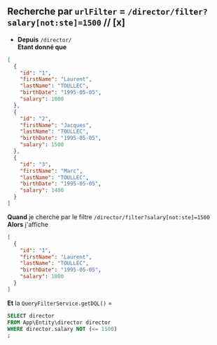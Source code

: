 ## Recherche par `urlFilter` = `/director/filter?salary[not:ste]=1500` // [x]

- **Depuis** `/director/`  
  **Etant donné que**

```json
[
  {
    "id": "1",
    "firstName": "Laurent",
    "lastName": "TOULLEC",
    "birthDate": "1995-05-05",
    "salary": 1800
  },
  {
    "id": "2",
    "firstName": "Jacques",
    "lastName": "TOULLEC",
    "birthDate": "1995-05-05",
    "salary": 1500
  },
  {
    "id": "3",
    "firstName": "Marc",
    "lastName": "TOULLEC",
    "birthDate": "1995-05-05",
    "salary": 1400
  }
]
```

**Quand** je cherche par le filtre `/director/filter?salary[not:ste]=1500`  
**Alors** j'affiche

```json
[
  {
    "id": "1",
    "firstName": "Laurent",
    "lastName": "TOULLEC",
    "birthDate": "1995-05-05",
    "salary": 1800
  }
]
```

**Et** la `QueryFilterService.getDQL()` =

```sql
SELECT director
FROM App\Entity\director director
WHERE director.salary NOT (<= 1500)
;
```